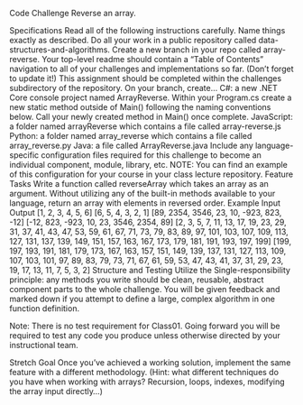 Code Challenge
Reverse an array.

Specifications
Read all of the following instructions carefully. Name things exactly as described.
Do all your work in a public repository called data-structures-and-algorithms.
Create a new branch in your repo called array-reverse.
Your top-level readme should contain a “Table of Contents” navigation to all of your challenges and implementations so far. (Don’t forget to update it!)
This assignment should be completed within the challenges subdirectory of the repository.
On your branch, create…
C#: a new .NET Core console project named ArrayReverse. Within your Program.cs create a new static method outside of Main() following the naming conventions below. Call your newly created method in Main() once complete.
JavaScript: a folder named arrayReverse which contains a file called array-reverse.js
Python: a folder named array_reverse which contains a file called array_reverse.py
Java: a file called ArrayReverse.java
Include any language-specific configuration files required for this challenge to become an individual component, module, library, etc.
NOTE: You can find an example of this configuration for your course in your class lecture repository.
Feature Tasks
Write a function called reverseArray which takes an array as an argument. Without utilizing any of the built-in methods available to your language, return an array with elements in reversed order.
Example
Input	Output
[1, 2, 3, 4, 5, 6]	[6, 5, 4, 3, 2, 1]
[89, 2354, 3546, 23, 10, -923, 823, -12]	[-12, 823, -923, 10, 23, 3546, 2354, 89]
[2, 3, 5, 7, 11, 13, 17, 19, 23, 29, 31, 37, 41, 43, 47, 53, 59, 61, 67, 71, 73, 79, 83, 89, 97, 101, 103, 107, 109, 113, 127, 131, 137, 139, 149, 151, 157, 163, 167, 173, 179, 181, 191, 193, 197, 199]	[199, 197, 193, 191, 181, 179, 173, 167, 163, 157, 151, 149, 139, 137, 131, 127, 113, 109, 107, 103, 101, 97, 89, 83, 79, 73, 71, 67, 61, 59, 53, 47, 43, 41, 37, 31, 29, 23, 19, 17, 13, 11, 7, 5, 3, 2]
Structure and Testing
Utilize the Single-responsibility principle: any methods you write should be clean, reusable, abstract component parts to the whole challenge. You will be given feedback and marked down if you attempt to define a large, complex algorithm in one function definition.

Note: There is no test requirement for Class01. Going forward you will be required to test any code you produce unless otherwise directed by your instructional team.

Stretch Goal
Once you’ve achieved a working solution, implement the same feature with a different methodology. (Hint: what different techniques do you have when working with arrays? Recursion, loops, indexes, modifying the array input directly…)